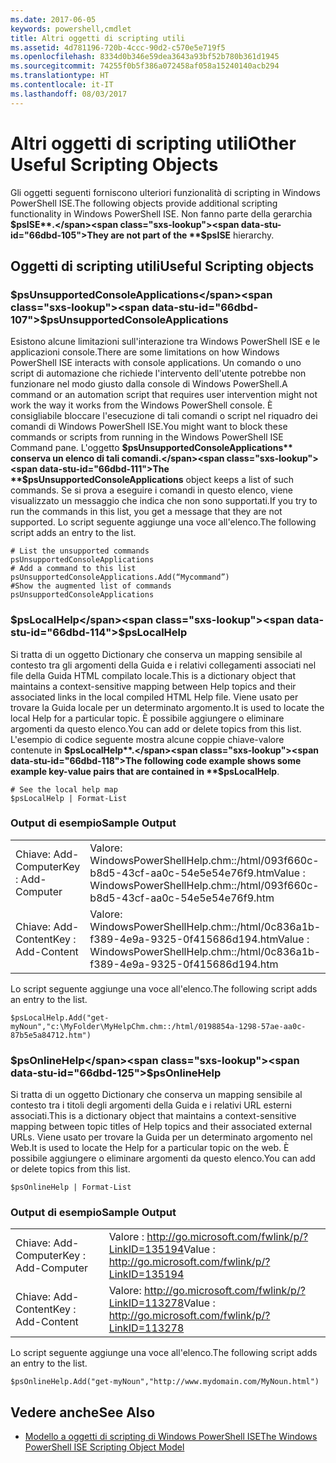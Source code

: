 ```yaml
---
ms.date: 2017-06-05
keywords: powershell,cmdlet
title: Altri oggetti di scripting utili
ms.assetid: 4d781196-720b-4ccc-90d2-c570e5e719f5
ms.openlocfilehash: 8334d0b346e59dea3643a93bf52b780b361d1945
ms.sourcegitcommit: 74255f0b5f386a072458af058a15240140acb294
ms.translationtype: HT
ms.contentlocale: it-IT
ms.lasthandoff: 08/03/2017
---
```

# <a name="other-useful-scripting-objects"></a><span data-ttu-id="66dbd-103">Altri oggetti di scripting utili</span><span class="sxs-lookup"><span data-stu-id="66dbd-103">Other Useful Scripting Objects</span></span>
  <span data-ttu-id="66dbd-104">Gli oggetti seguenti forniscono ulteriori funzionalità di scripting in Windows PowerShell ISE.</span><span class="sxs-lookup"><span data-stu-id="66dbd-104">The following objects provide additional scripting functionality in Windows PowerShell ISE.</span></span> <span data-ttu-id="66dbd-105">Non fanno parte della gerarchia **$psISE**.</span><span class="sxs-lookup"><span data-stu-id="66dbd-105">They are not part of the **$psISE** hierarchy.</span></span>

## <a name="useful-scripting-objects"></a><span data-ttu-id="66dbd-106">Oggetti di scripting utili</span><span class="sxs-lookup"><span data-stu-id="66dbd-106">Useful Scripting objects</span></span>

### <a name="psunsupportedconsoleapplications"></a><span data-ttu-id="66dbd-107">$psUnsupportedConsoleApplications</span><span class="sxs-lookup"><span data-stu-id="66dbd-107">$psUnsupportedConsoleApplications</span></span>
 <span data-ttu-id="66dbd-108">Esistono alcune limitazioni sull'interazione tra Windows PowerShell ISE e le applicazioni console.</span><span class="sxs-lookup"><span data-stu-id="66dbd-108">There are some limitations on how Windows PowerShell ISE interacts with console applications.</span></span> <span data-ttu-id="66dbd-109">Un comando o uno script di automazione che richiede l'intervento dell'utente potrebbe non funzionare nel modo giusto dalla console di Windows PowerShell.</span><span class="sxs-lookup"><span data-stu-id="66dbd-109">A command or an automation script that requires user intervention might not work the way it works from the Windows PowerShell console.</span></span> <span data-ttu-id="66dbd-110">È consigliabile bloccare l'esecuzione di tali comandi o script nel riquadro dei comandi di Windows PowerShell ISE.</span><span class="sxs-lookup"><span data-stu-id="66dbd-110">You might want to block these commands or scripts from running in the Windows PowerShell ISE Command pane.</span></span> <span data-ttu-id="66dbd-111">L'oggetto **$psUnsupportedConsoleApplications** conserva un elenco di tali comandi.</span><span class="sxs-lookup"><span data-stu-id="66dbd-111">The **$psUnsupportedConsoleApplications** object keeps a list of such commands.</span></span> <span data-ttu-id="66dbd-112">Se si prova a eseguire i comandi in questo elenco, viene visualizzato un messaggio che indica che non sono supportati.</span><span class="sxs-lookup"><span data-stu-id="66dbd-112">If you try to run the commands in this list, you get a message that they are not supported.</span></span> <span data-ttu-id="66dbd-113">Lo script seguente aggiunge una voce all'elenco.</span><span class="sxs-lookup"><span data-stu-id="66dbd-113">The following script adds an entry to the list.</span></span>

```
# List the unsupported commands
psUnsupportedConsoleApplications
# Add a command to this list
psUnsupportedConsoleApplications.Add(“Mycommand”)
#Show the augmented list of commands
psUnsupportedConsoleApplications

```

### <a name="pslocalhelp"></a><span data-ttu-id="66dbd-114">$psLocalHelp</span><span class="sxs-lookup"><span data-stu-id="66dbd-114">$psLocalHelp</span></span>
 <span data-ttu-id="66dbd-115">Si tratta di un oggetto Dictionary che conserva un mapping sensibile al contesto tra gli argomenti della Guida e i relativi collegamenti associati nel file della Guida HTML compilato locale.</span><span class="sxs-lookup"><span data-stu-id="66dbd-115">This is a dictionary object that maintains a context-sensitive mapping between Help topics and their associated links in the local compiled HTML Help file.</span></span> <span data-ttu-id="66dbd-116">Viene usato per trovare la Guida locale per un determinato argomento.</span><span class="sxs-lookup"><span data-stu-id="66dbd-116">It is used to locate the local Help for a particular topic.</span></span> <span data-ttu-id="66dbd-117">È possibile aggiungere o eliminare argomenti da questo elenco.</span><span class="sxs-lookup"><span data-stu-id="66dbd-117">You can add or delete topics from this list.</span></span> <span data-ttu-id="66dbd-118">L'esempio di codice seguente mostra alcune coppie chiave-valore contenute in **$psLocalHelp**.</span><span class="sxs-lookup"><span data-stu-id="66dbd-118">The following code example shows some example key-value pairs that are contained in **$psLocalHelp**.</span></span>

```
# See the local help map
$psLocalHelp | Format-List

```

### <a name="sample-output"></a><span data-ttu-id="66dbd-119">Output di esempio</span><span class="sxs-lookup"><span data-stu-id="66dbd-119">Sample Output</span></span>

|||
|-|-|
|<span data-ttu-id="66dbd-120">Chiave: Add-Computer</span><span class="sxs-lookup"><span data-stu-id="66dbd-120">Key : Add-Computer</span></span>|<span data-ttu-id="66dbd-121">Valore: WindowsPowerShellHelp.chm::/html/093f660c-b8d5-43cf-aa0c-54e5e54e76f9.htm</span><span class="sxs-lookup"><span data-stu-id="66dbd-121">Value : WindowsPowerShellHelp.chm::/html/093f660c-b8d5-43cf-aa0c-54e5e54e76f9.htm</span></span>|
|<span data-ttu-id="66dbd-122">Chiave: Add-Content</span><span class="sxs-lookup"><span data-stu-id="66dbd-122">Key : Add-Content</span></span>|<span data-ttu-id="66dbd-123">Valore: WindowsPowerShellHelp.chm::/html/0c836a1b-f389-4e9a-9325-0f415686d194.htm</span><span class="sxs-lookup"><span data-stu-id="66dbd-123">Value : WindowsPowerShellHelp.chm::/html/0c836a1b-f389-4e9a-9325-0f415686d194.htm</span></span>|

 <span data-ttu-id="66dbd-124">Lo script seguente aggiunge una voce all'elenco.</span><span class="sxs-lookup"><span data-stu-id="66dbd-124">The following script adds an entry to the list.</span></span>

```
$psLocalHelp.Add("get-myNoun","c:\MyFolder\MyHelpChm.chm::/html/0198854a-1298-57ae-aa0c-87b5e5a84712.htm")
```

### <a name="psonlinehelp"></a><span data-ttu-id="66dbd-125">$psOnlineHelp</span><span class="sxs-lookup"><span data-stu-id="66dbd-125">$psOnlineHelp</span></span>
 <span data-ttu-id="66dbd-126">Si tratta di un oggetto Dictionary che conserva un mapping sensibile al contesto tra i titoli degli argomenti della Guida e i relativi URL esterni associati.</span><span class="sxs-lookup"><span data-stu-id="66dbd-126">This is a dictionary object that maintains a context-sensitive mapping between topic titles of Help topics and their associated external URLs.</span></span> <span data-ttu-id="66dbd-127">Viene usato per trovare la Guida per un determinato argomento nel Web.</span><span class="sxs-lookup"><span data-stu-id="66dbd-127">It is used to locate the Help for a particular topic on the web.</span></span> <span data-ttu-id="66dbd-128">È possibile aggiungere o eliminare argomenti da questo elenco.</span><span class="sxs-lookup"><span data-stu-id="66dbd-128">You can add or delete topics from this list.</span></span>

```
$psOnlineHelp | Format-List

```

### <a name="sample-output"></a><span data-ttu-id="66dbd-129">Output di esempio</span><span class="sxs-lookup"><span data-stu-id="66dbd-129">Sample Output</span></span>

|||
|-|-|
|<span data-ttu-id="66dbd-130">Chiave: Add-Computer</span><span class="sxs-lookup"><span data-stu-id="66dbd-130">Key : Add-Computer</span></span>|<span data-ttu-id="66dbd-131">Valore : http://go.microsoft.com/fwlink/p/?LinkID=135194</span><span class="sxs-lookup"><span data-stu-id="66dbd-131">Value : http://go.microsoft.com/fwlink/p/?LinkID=135194</span></span>|
|<span data-ttu-id="66dbd-132">Chiave: Add-Content</span><span class="sxs-lookup"><span data-stu-id="66dbd-132">Key : Add-Content</span></span>|<span data-ttu-id="66dbd-133">Valore: http://go.microsoft.com/fwlink/p/?LinkID=113278</span><span class="sxs-lookup"><span data-stu-id="66dbd-133">Value : http://go.microsoft.com/fwlink/p/?LinkID=113278</span></span>|

 <span data-ttu-id="66dbd-134">Lo script seguente aggiunge una voce all'elenco.</span><span class="sxs-lookup"><span data-stu-id="66dbd-134">The following script adds an entry to the list.</span></span>

```
$psOnlineHelp.Add("get-myNoun","http://www.mydomain.com/MyNoun.html")
```

## <a name="see-also"></a><span data-ttu-id="66dbd-135">Vedere anche</span><span class="sxs-lookup"><span data-stu-id="66dbd-135">See Also</span></span>
- [<span data-ttu-id="66dbd-136">Modello a oggetti di scripting di Windows PowerShell ISE</span><span class="sxs-lookup"><span data-stu-id="66dbd-136">The Windows PowerShell ISE Scripting Object Model</span></span>](../../core-powershell/ise/The-Windows-PowerShell-ISE-Scripting-Object-Model.md)

  
